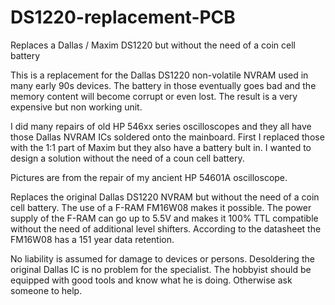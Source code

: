 # DS1220-replacement-PCB
Replaces a Dallas / Maxim DS1220 but without the need of a coin cell battery

This is a replacement for the Dallas DS1220 non-volatile NVRAM used in many early 90s devices.
The battery in those eventually goes bad and the memory content will become corrupt or even lost.
The result is a very expensive but non working unit.

I did many repairs of old HP 546xx series oscilloscopes and they all have those Dallas NVRAM ICs soldered onto the mainboard.
First I replaced those with the 1:1 part of Maxim but they also have a battery bult in.
I wanted to design a solution without the need of a coun cell battery.

Pictures are from the repair of my ancient HP 54601A oscilloscope.

Replaces the original Dallas DS1220 NVRAM but without the need of a coin cell battery.
The use of a F-RAM FM16W08 makes it possible.
The power supply of the F-RAM can go up to 5.5V and makes it 100% TTL compatible without the need of additional level shifters.
According to the datasheet the FM16W08 has a 151 year data retention.

No liability is assumed for damage to devices or persons.
Desoldering the original Dallas IC is no problem for the specialist.
The hobbyist should be equipped with good tools and know what he is doing.
Otherwise ask someone to help.
